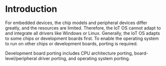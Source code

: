# Introduction<a name="EN-US_TOPIC_0314628477"></a>

For embedded devices, the chip models and peripheral devices differ greatly, and the resources are limited. Therefore, the IoT OS cannot adapt to and integrate all drivers like Windows or Linux. Generally, the IoT OS adapts to some chips or development boards first. To enable the operating system to run on other chips or development boards, porting is required.

Development board porting includes CPU architecture porting, board-level/peripheral driver porting, and operating system porting.

